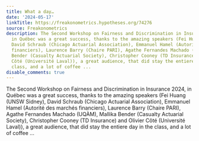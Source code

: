 ```yaml
---
title: What a day…
date: '2024-05-17'
linkTitle: https://freakonometrics.hypotheses.org/74276
source: Freakonometrics
description: The Second Workshop on Fairness and Discrimination in Insurance 2024,
  in Québec was a great success, thanks to the amazing speakers (Fei Huang (UNSW Sidney),
  David Schraub (Chicago Actuarial Association), Emmanuel Hamel (Autorité des marchés
  financiers), Laurence Barry (Chaire PARI), Agathe Fernandes Machado (UQÀM), Mallika
  Bender (Casualty Actuarial Society), Christopher Cooney (TD Insurance) and Olivier
  Côté (Université Laval)), a great audience, that did stay the entiere day in the
  class, and a lot of coffee ...
disable_comments: true
---
```

The Second Workshop on Fairness and Discrimination in Insurance 2024, in Québec was a great success, thanks to the amazing speakers (Fei Huang (UNSW Sidney), David Schraub (Chicago Actuarial Association), Emmanuel Hamel (Autorité des marchés financiers), Laurence Barry (Chaire PARI), Agathe Fernandes Machado (UQÀM), Mallika Bender (Casualty Actuarial Society), Christopher Cooney (TD Insurance) and Olivier Côté (Université Laval)), a great audience, that did stay the entiere day in the class, and a lot of coffee ...